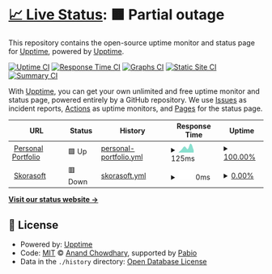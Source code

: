 # [📈 Live Status](https://demo.upptime.js.org): <!--live status--> **🟧 Partial outage**

This repository contains the open-source uptime monitor and status page for [Upptime](https://upptime.js.org), powered by [Upptime](https://github.com/upptime/upptime).

[![Uptime CI](https://github.com/STRK-ND/sites_uptime/workflows/Uptime%20CI/badge.svg)](https://github.com/STRK-ND/sites_uptime/actions?query=workflow%3A%22Uptime+CI%22)
[![Response Time CI](https://github.com/STRK-ND/sites_uptime/workflows/Response%20Time%20CI/badge.svg)](https://github.com/STRK-ND/sites_uptime/actions?query=workflow%3A%22Response+Time+CI%22)
[![Graphs CI](https://github.com/STRK-ND/sites_uptime/workflows/Graphs%20CI/badge.svg)](https://github.com/STRK-ND/sites_uptime/actions?query=workflow%3A%22Graphs+CI%22)
[![Static Site CI](https://github.com/STRK-ND/sites_uptime/workflows/Static%20Site%20CI/badge.svg)](https://github.com/STRK-ND/sites_uptime/actions?query=workflow%3A%22Static+Site+CI%22)
[![Summary CI](https://github.com/STRK-ND/sites_uptime/workflows/Summary%20CI/badge.svg)](https://github.com/STRK-ND/sites_uptime/actions?query=workflow%3A%22Summary+CI%22)

With [Upptime](https://upptime.js.org), you can get your own unlimited and free uptime monitor and status page, powered entirely by a GitHub repository. We use [Issues](https://github.com/upptime/upptime/issues) as incident reports, [Actions](https://github.com/STRK-ND/sites_uptime/actions) as uptime monitors, and [Pages](https://demo.upptime.js.org) for the status page.

<!--start: status pages-->
<!-- This summary is generated by Upptime (https://github.com/upptime/upptime) -->
<!-- Do not edit this manually, your changes will be overwritten -->
<!-- prettier-ignore -->
| URL | Status | History | Response Time | Uptime |
| --- | ------ | ------- | ------------- | ------ |
| <img alt="" src="https://icons.duckduckgo.com/ip3/rajat-kashyap-portfolio.vercel.app.ico" height="13"> [Personal Portfolio](https://rajat-kashyap-portfolio.vercel.app) | 🟩 Up | [personal-portfolio.yml](https://github.com/STRK-ND/sites_uptime/commits/HEAD/history/personal-portfolio.yml) | <details><summary><img alt="Response time graph" src="./graphs/personal-portfolio/response-time-week.png" height="20"> 125ms</summary><br><a href="https://STRK-ND.github.io/sites_uptime/history/personal-portfolio"><img alt="Response time 125" src="https://img.shields.io/endpoint?url=https%3A%2F%2Fraw.githubusercontent.com%2FSTRK-ND%2Fsites_uptime%2FHEAD%2Fapi%2Fpersonal-portfolio%2Fresponse-time.json"></a><br><a href="https://STRK-ND.github.io/sites_uptime/history/personal-portfolio"><img alt="24-hour response time 72" src="https://img.shields.io/endpoint?url=https%3A%2F%2Fraw.githubusercontent.com%2FSTRK-ND%2Fsites_uptime%2FHEAD%2Fapi%2Fpersonal-portfolio%2Fresponse-time-day.json"></a><br><a href="https://STRK-ND.github.io/sites_uptime/history/personal-portfolio"><img alt="7-day response time 125" src="https://img.shields.io/endpoint?url=https%3A%2F%2Fraw.githubusercontent.com%2FSTRK-ND%2Fsites_uptime%2FHEAD%2Fapi%2Fpersonal-portfolio%2Fresponse-time-week.json"></a><br><a href="https://STRK-ND.github.io/sites_uptime/history/personal-portfolio"><img alt="30-day response time 125" src="https://img.shields.io/endpoint?url=https%3A%2F%2Fraw.githubusercontent.com%2FSTRK-ND%2Fsites_uptime%2FHEAD%2Fapi%2Fpersonal-portfolio%2Fresponse-time-month.json"></a><br><a href="https://STRK-ND.github.io/sites_uptime/history/personal-portfolio"><img alt="1-year response time 125" src="https://img.shields.io/endpoint?url=https%3A%2F%2Fraw.githubusercontent.com%2FSTRK-ND%2Fsites_uptime%2FHEAD%2Fapi%2Fpersonal-portfolio%2Fresponse-time-year.json"></a></details> | <details><summary><a href="https://STRK-ND.github.io/sites_uptime/history/personal-portfolio">100.00%</a></summary><a href="https://STRK-ND.github.io/sites_uptime/history/personal-portfolio"><img alt="All-time uptime 100.00%" src="https://img.shields.io/endpoint?url=https%3A%2F%2Fraw.githubusercontent.com%2FSTRK-ND%2Fsites_uptime%2FHEAD%2Fapi%2Fpersonal-portfolio%2Fuptime.json"></a><br><a href="https://STRK-ND.github.io/sites_uptime/history/personal-portfolio"><img alt="24-hour uptime 100.00%" src="https://img.shields.io/endpoint?url=https%3A%2F%2Fraw.githubusercontent.com%2FSTRK-ND%2Fsites_uptime%2FHEAD%2Fapi%2Fpersonal-portfolio%2Fuptime-day.json"></a><br><a href="https://STRK-ND.github.io/sites_uptime/history/personal-portfolio"><img alt="7-day uptime 100.00%" src="https://img.shields.io/endpoint?url=https%3A%2F%2Fraw.githubusercontent.com%2FSTRK-ND%2Fsites_uptime%2FHEAD%2Fapi%2Fpersonal-portfolio%2Fuptime-week.json"></a><br><a href="https://STRK-ND.github.io/sites_uptime/history/personal-portfolio"><img alt="30-day uptime 100.00%" src="https://img.shields.io/endpoint?url=https%3A%2F%2Fraw.githubusercontent.com%2FSTRK-ND%2Fsites_uptime%2FHEAD%2Fapi%2Fpersonal-portfolio%2Fuptime-month.json"></a><br><a href="https://STRK-ND.github.io/sites_uptime/history/personal-portfolio"><img alt="1-year uptime 100.00%" src="https://img.shields.io/endpoint?url=https%3A%2F%2Fraw.githubusercontent.com%2FSTRK-ND%2Fsites_uptime%2FHEAD%2Fapi%2Fpersonal-portfolio%2Fuptime-year.json"></a></details>
| <img alt="" src="https://icons.duckduckgo.com/ip3/skorasoft.com.ico" height="13"> [Skorasoft](https://skorasoft.com) | 🟥 Down | [skorasoft.yml](https://github.com/STRK-ND/sites_uptime/commits/HEAD/history/skorasoft.yml) | <details><summary><img alt="Response time graph" src="./graphs/skorasoft/response-time-week.png" height="20"> 0ms</summary><br><a href="https://STRK-ND.github.io/sites_uptime/history/skorasoft"><img alt="Response time 0" src="https://img.shields.io/endpoint?url=https%3A%2F%2Fraw.githubusercontent.com%2FSTRK-ND%2Fsites_uptime%2FHEAD%2Fapi%2Fskorasoft%2Fresponse-time.json"></a><br><a href="https://STRK-ND.github.io/sites_uptime/history/skorasoft"><img alt="24-hour response time 0" src="https://img.shields.io/endpoint?url=https%3A%2F%2Fraw.githubusercontent.com%2FSTRK-ND%2Fsites_uptime%2FHEAD%2Fapi%2Fskorasoft%2Fresponse-time-day.json"></a><br><a href="https://STRK-ND.github.io/sites_uptime/history/skorasoft"><img alt="7-day response time 0" src="https://img.shields.io/endpoint?url=https%3A%2F%2Fraw.githubusercontent.com%2FSTRK-ND%2Fsites_uptime%2FHEAD%2Fapi%2Fskorasoft%2Fresponse-time-week.json"></a><br><a href="https://STRK-ND.github.io/sites_uptime/history/skorasoft"><img alt="30-day response time 0" src="https://img.shields.io/endpoint?url=https%3A%2F%2Fraw.githubusercontent.com%2FSTRK-ND%2Fsites_uptime%2FHEAD%2Fapi%2Fskorasoft%2Fresponse-time-month.json"></a><br><a href="https://STRK-ND.github.io/sites_uptime/history/skorasoft"><img alt="1-year response time 0" src="https://img.shields.io/endpoint?url=https%3A%2F%2Fraw.githubusercontent.com%2FSTRK-ND%2Fsites_uptime%2FHEAD%2Fapi%2Fskorasoft%2Fresponse-time-year.json"></a></details> | <details><summary><a href="https://STRK-ND.github.io/sites_uptime/history/skorasoft">0.00%</a></summary><a href="https://STRK-ND.github.io/sites_uptime/history/skorasoft"><img alt="All-time uptime 0.00%" src="https://img.shields.io/endpoint?url=https%3A%2F%2Fraw.githubusercontent.com%2FSTRK-ND%2Fsites_uptime%2FHEAD%2Fapi%2Fskorasoft%2Fuptime.json"></a><br><a href="https://STRK-ND.github.io/sites_uptime/history/skorasoft"><img alt="24-hour uptime 0.00%" src="https://img.shields.io/endpoint?url=https%3A%2F%2Fraw.githubusercontent.com%2FSTRK-ND%2Fsites_uptime%2FHEAD%2Fapi%2Fskorasoft%2Fuptime-day.json"></a><br><a href="https://STRK-ND.github.io/sites_uptime/history/skorasoft"><img alt="7-day uptime 0.00%" src="https://img.shields.io/endpoint?url=https%3A%2F%2Fraw.githubusercontent.com%2FSTRK-ND%2Fsites_uptime%2FHEAD%2Fapi%2Fskorasoft%2Fuptime-week.json"></a><br><a href="https://STRK-ND.github.io/sites_uptime/history/skorasoft"><img alt="30-day uptime 0.00%" src="https://img.shields.io/endpoint?url=https%3A%2F%2Fraw.githubusercontent.com%2FSTRK-ND%2Fsites_uptime%2FHEAD%2Fapi%2Fskorasoft%2Fuptime-month.json"></a><br><a href="https://STRK-ND.github.io/sites_uptime/history/skorasoft"><img alt="1-year uptime 0.00%" src="https://img.shields.io/endpoint?url=https%3A%2F%2Fraw.githubusercontent.com%2FSTRK-ND%2Fsites_uptime%2FHEAD%2Fapi%2Fskorasoft%2Fuptime-year.json"></a></details>

<!--end: status pages-->

[**Visit our status website →**](https://demo.upptime.js.org)

## 📄 License

- Powered by: [Upptime](https://github.com/upptime/upptime)
- Code: [MIT](./LICENSE) © [Anand Chowdhary](https://anandchowdhary.com), supported by [Pabio](https://pabio.com)
- Data in the `./history` directory: [Open Database License](https://opendatacommons.org/licenses/odbl/1-0/)
